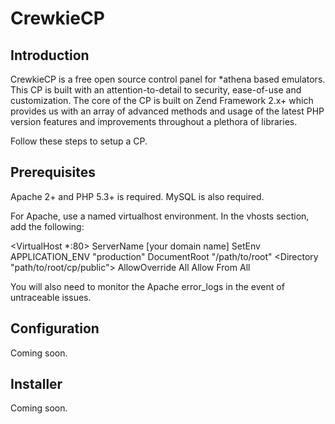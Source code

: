 CrewkieCP
=========

Introduction
-------------

CrewkieCP is a free open source control panel for *athena based emulators. This CP is built with an attention-to-detail
to security, ease-of-use and customization. The core of the CP is built on Zend Framework 2.x+ which provides us with
an array of advanced methods and usage of the latest PHP version features and improvements throughout a plethora of
libraries.

Follow these steps to setup a CP.


Prerequisites
-------------

Apache 2+ and PHP 5.3+ is required. MySQL is also required.

For Apache, use a named virtualhost environment. In the vhosts section, add the following:

<VirtualHost *:80>
        ServerName [your domain name]
        SetEnv APPLICATION_ENV "production"
        DocumentRoot "/path/to/root"
        <Directory "path/to/root/cp/public">
                AllowOverride All
                Allow From All
        </Directory>
</VirtualHost>

You will also need to monitor the Apache error_logs in the event of untraceable issues.

Configuration
---------

Coming soon.

Installer
---------

Coming soon.